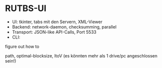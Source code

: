 # RUTBS-UI

- UI:           tkinter, tabs mit den Servern, XML-Viewer
- Backend:      network-daemon, checksumming, parallel
- Transport:    JSON-like API-Calls, Port 5533
- CLI:          

figure out how to 


path, optimal-blocksize, ltoV (es könnten mehr als 1 drive/pc angeschlossen sein!)
